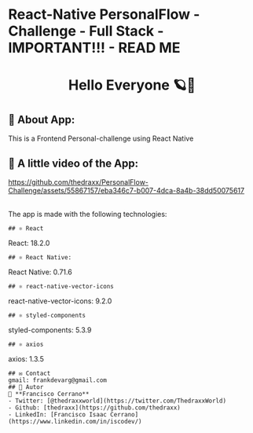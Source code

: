 # React-Native PersonalFlow - Challenge - Full Stack - IMPORTANT!!! - READ ME
<h1 align="center"> Hello Everyone 🪐👋</h1>

## 🤖 About App:
This is a Frontend Personal-challenge using React Native

## 🎥 A little video of the App:

https://github.com/thedraxx/PersonalFlow-Challenge/assets/55867157/eba346c7-b007-4dca-8a4b-38dd50075617


<br> The app is made with the following technologies:</br>

```
## ⚛️ React
```
 React: 18.2.0
```
## ⚛️ React Native:
```
React Native: 0.71.6
```
## ⚛️ react-native-vector-icons 
```
react-native-vector-icons: 9.2.0
```
## ⚛️ styled-components
```
styled-components: 5.3.9
```
## ⚛️ axios
```
axios: 1.3.5
```
## ✉️ Contact
gmail: frankdevarg@gmail.com
## 🤔 Autor
👤 **Francisco Cerrano**
- Twitter: [@thedraxxworld](https://twitter.com/ThedraxxWorld)
- Github: [thedraxx](https://github.com/thedraxx)
- LinkedIn: [Francisco Isaac Cerrano](https://www.linkedin.com/in/iscodev/)
